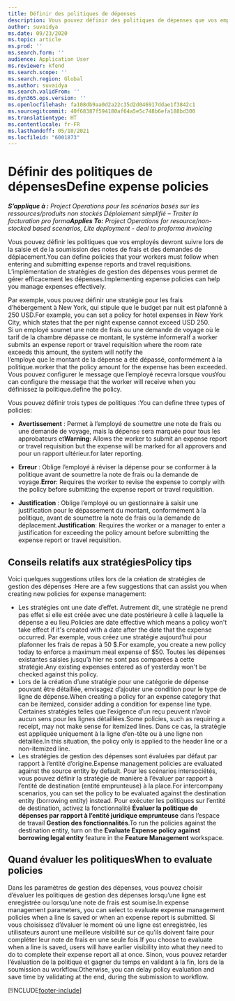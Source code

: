 ```yaml
---
title: Définir des politiques de dépenses
description: Vous pouvez définir des politiques de dépenses que vos employés devront suivre lors de la saisie et de la soumission des notes de frais et des demandes de déplacement.
author: suvaidya
ms.date: 09/23/2020
ms.topic: article
ms.prod: ''
ms.search.form: ''
audience: Application User
ms.reviewer: kfend
ms.search.scope: ''
ms.search.region: Global
ms.author: suvaidya
ms.search.validFrom: ''
ms.dyn365.ops.version: ''
ms.openlocfilehash: fa108db9aa0d2a22c35d2d046917ddae1f3842c1
ms.sourcegitcommit: 40f68387f594180af64a5e5c748b6efa188bd300
ms.translationtype: HT
ms.contentlocale: fr-FR
ms.lasthandoff: 05/10/2021
ms.locfileid: "6001873"
---
```

# <a name="define-expense-policies"></a><span data-ttu-id="1d036-103">Définir des politiques de dépenses</span><span class="sxs-lookup"><span data-stu-id="1d036-103">Define expense policies</span></span>

<span data-ttu-id="1d036-104">_**S’applique à :** Project Operations pour les scénarios basés sur les ressources/produits non stockés Déploiement simplifié – Traiter la facturation pro forma_</span><span class="sxs-lookup"><span data-stu-id="1d036-104">_**Applies To:** Project Operations for resource/non-stocked based scenarios, Lite deployment - deal to proforma invoicing_</span></span>

<span data-ttu-id="1d036-105">Vous pouvez définir les politiques que vos employés devront suivre lors de la saisie et de la soumission des notes de frais et des demandes de déplacement.</span><span class="sxs-lookup"><span data-stu-id="1d036-105">You can define policies that your workers must follow when entering and submitting expense reports and travel requisitions.</span></span>         
<span data-ttu-id="1d036-106">L’implémentation de stratégies de gestion des dépenses vous permet de gérer efficacement les dépenses.</span><span class="sxs-lookup"><span data-stu-id="1d036-106">Implementing expense policies can help you manage expenses effectively.</span></span>         

<span data-ttu-id="1d036-107">Par exemple, vous pouvez définir une stratégie pour les frais d’hébergement à New York, qui stipule que le budget par nuit est plafonné à 250 USD.</span><span class="sxs-lookup"><span data-stu-id="1d036-107">For example, you can set a policy for hotel expenses in New York City, which states that the per night expense cannot exceed USD 250.</span></span>       
<span data-ttu-id="1d036-108">Si un employé soumet une note de frais ou une demande de voyage où le tarif de la chambre dépasse ce montant, le système informera</span><span class="sxs-lookup"><span data-stu-id="1d036-108">If a worker submits an expense report or travel requisition where the room rate exceeds this amount, the system will notify the</span></span>         
<span data-ttu-id="1d036-109">l’employé que le montant de la dépense a été dépassé, conformément à la politique.</span><span class="sxs-lookup"><span data-stu-id="1d036-109">worker that the policy amount for the expense has been exceeded.</span></span> <span data-ttu-id="1d036-110">Vous pouvez configurer le message que l’employé recevra lorsque vous</span><span class="sxs-lookup"><span data-stu-id="1d036-110">You can configure the message that the worker will receive when you</span></span>        
<span data-ttu-id="1d036-111">définissez la politique.</span><span class="sxs-lookup"><span data-stu-id="1d036-111">define the policy.</span></span>      
        
<span data-ttu-id="1d036-112">Vous pouvez définir trois types de politiques :</span><span class="sxs-lookup"><span data-stu-id="1d036-112">You can define three types of policies:</span></span>         
        
- <span data-ttu-id="1d036-113">**Avertissement** : Permet à l’employé de soumettre une note de frais ou une demande de voyage, mais la dépense sera marquée pour tous les approbateurs et</span><span class="sxs-lookup"><span data-stu-id="1d036-113">**Warning**: Allows the worker to submit an expense report or travel requisition but the expense will be marked for all approvers and</span></span>         
  <span data-ttu-id="1d036-114">pour un rapport ultérieur.</span><span class="sxs-lookup"><span data-stu-id="1d036-114">for later reporting.</span></span>        

- <span data-ttu-id="1d036-115">**Erreur** : Oblige l’employé à réviser la dépense pour se conformer à la politique avant de soumettre la note de frais ou la demande de voyage.</span><span class="sxs-lookup"><span data-stu-id="1d036-115">**Error**: Requires the worker to revise the expense to comply with the policy before submitting the expense report or travel requisition.</span></span>        
 
 - <span data-ttu-id="1d036-116">**Justification** : Oblige l’employé ou un gestionnaire à saisir une justification pour le dépassement du montant, conformément à la politique, avant de soumettre la note de frais ou la demande de déplacement.</span><span class="sxs-lookup"><span data-stu-id="1d036-116">**Justification**: Requires the worker or a manager to enter a justification for exceeding the policy amount before submitting the expense report or travel requisition.</span></span>        

## <a name="policy-tips"></a><span data-ttu-id="1d036-117">Conseils relatifs aux stratégies</span><span class="sxs-lookup"><span data-stu-id="1d036-117">Policy tips</span></span>
<span data-ttu-id="1d036-118">Voici quelques suggestions utiles lors de la création de stratégies de gestion des dépenses :</span><span class="sxs-lookup"><span data-stu-id="1d036-118">Here are a few suggestions that can assist you when creating new policies for expense management:</span></span> 

- <span data-ttu-id="1d036-119">Les stratégies ont une date d’effet. Autrement dit, une stratégie ne prend pas effet si elle est créée avec une date postérieure à celle à laquelle la dépense a eu lieu.</span><span class="sxs-lookup"><span data-stu-id="1d036-119">Policies are date effective which means a policy won't take effect if it's created with a date after the date that the expense occurred.</span></span> <span data-ttu-id="1d036-120">Par exemple, vous créez une stratégie aujourd’hui pour plafonner les frais de repas à 50 $.</span><span class="sxs-lookup"><span data-stu-id="1d036-120">For example, you create a new policy today to enforce a maximum meal expense of $50.</span></span> <span data-ttu-id="1d036-121">Toutes les dépenses existantes saisies jusqu’à hier ne sont pas comparées à cette stratégie.</span><span class="sxs-lookup"><span data-stu-id="1d036-121">Any existing expenses entered as of yesterday won't be checked against this policy.</span></span>
- <span data-ttu-id="1d036-122">Lors de la création d’une stratégie pour une catégorie de dépense pouvant être détaillée, envisagez d’ajouter une condition pour le type de ligne de dépense.</span><span class="sxs-lookup"><span data-stu-id="1d036-122">When creating a policy for an expense category that can be itemized, consider adding a condition for expense line type.</span></span> <span data-ttu-id="1d036-123">Certaines stratégies telles que l’exigence d’un reçu peuvent n’avoir aucun sens pour les lignes détaillées.</span><span class="sxs-lookup"><span data-stu-id="1d036-123">Some policies, such as requiring a receipt, may not make sense for itemized lines.</span></span> <span data-ttu-id="1d036-124">Dans ce cas, la stratégie est appliquée uniquement à la ligne d’en-tête ou à une ligne non détaillée.</span><span class="sxs-lookup"><span data-stu-id="1d036-124">In this situation, the policy only is applied to the header line or a non-itemized line.</span></span> 
- <span data-ttu-id="1d036-125">Les stratégies de gestion des dépenses sont évaluées par défaut par rapport à l’entité d’origine.</span><span class="sxs-lookup"><span data-stu-id="1d036-125">Expense management policies are evaluated against the source entity by default.</span></span> <span data-ttu-id="1d036-126">Pour les scénarios intersociétés, vous pouvez définir la stratégie de manière à l’évaluer par rapport à l’entité de destination (entité emprunteuse) à la place.</span><span class="sxs-lookup"><span data-stu-id="1d036-126">For intercompany scenarios, you can set the policy to be evaluated against the destination entity (borrowing entity) instead.</span></span> <span data-ttu-id="1d036-127">Pour exécuter les politiques sur l’entité de destination, activez la fonctionnalité **Évaluer la politique de dépenses par rapport à l’entité juridique emprunteuse** dans l’espace de travail **Gestion des fonctionnalités**.</span><span class="sxs-lookup"><span data-stu-id="1d036-127">To run the policies against the destination entity, turn on the **Evaluate Expense policy against borrowing legal entity** feature in the **Feature Management** workspace.</span></span>

## <a name="when-to-evaluate-policies"></a><span data-ttu-id="1d036-128">Quand évaluer les politiques</span><span class="sxs-lookup"><span data-stu-id="1d036-128">When to evaluate policies</span></span>

<span data-ttu-id="1d036-129">Dans les paramètres de gestion des dépenses, vous pouvez choisir d’évaluer les politiques de gestion des dépenses lorsqu’une ligne est enregistrée ou lorsqu’une note de frais est soumise.</span><span class="sxs-lookup"><span data-stu-id="1d036-129">In expense management parameters, you can select to evaluate expense management policies when a line is saved or when an expense report is submitted.</span></span> <span data-ttu-id="1d036-130">Si vous choisissez d’évaluer le moment où une ligne est enregistrée, les utilisateurs auront une meilleure visibilité sur ce qu’ils doivent faire pour compléter leur note de frais en une seule fois.</span><span class="sxs-lookup"><span data-stu-id="1d036-130">If you choose to evaluate when a line is saved, users will have earlier visibility into what they need to do to complete their expense report all at once.</span></span> <span data-ttu-id="1d036-131">Sinon, vous pouvez retarder l’évaluation de la politique et gagner du temps en validant à la fin, lors de la soumission au workflow.</span><span class="sxs-lookup"><span data-stu-id="1d036-131">Otherwise, you can delay policy evaluation and save time by validating at the end, during the submission to workflow.</span></span>


[!INCLUDE[footer-include](../includes/footer-banner.md)]